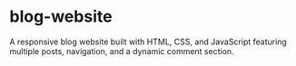# blog-website
A responsive blog website built with HTML, CSS, and JavaScript featuring multiple posts, navigation, and a dynamic comment section.

